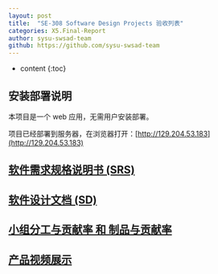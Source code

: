 ```yaml
---
layout: post
title:  "SE-308 Software Design Projects 验收列表"
categories: X5.Final-Report
author: sysu-swsad-team
github: https://github.com/sysu-swsad-team
---
```


* content
{:toc}

## 安装部署说明

本项目是一个 web 应用，无需用户安装部署。

项目已经部署到服务器，在浏览器打开：[http://129.204.53.183](http://129.204.53.183)

## [软件需求规格说明书 (SRS)](https://sysu-swsad-team.github.io/#6.%E9%9C%80%E6%B1%82%E8%A7%84%E6%A0%BC%E8%AF%B4%E6%98%8E%E4%B9%A6-ref)

## [软件设计文档 (SD)](https://sysu-swsad-team.github.io/#7.%E8%AE%BE%E8%AE%A1%E8%AF%B4%E6%98%8E%E4%B9%A6-ref)

## [小组分工与贡献率 和 制品与贡献率](https://sysu-swsad-team.github.io/x5.final-report/X5.00.%E5%B0%8F%E7%BB%84%E5%88%86%E5%B7%A5%E4%B8%8E%E8%B4%A1%E7%8C%AE%E7%8E%87%E8%AF%B4%E6%98%8E/)

## [产品视频展示](https://sysu-swsad-team.github.io/9.%E6%88%90%E5%93%81%E5%B1%95%E7%A4%BA/9.1%E4%BA%A7%E5%93%81%E8%A7%86%E9%A2%91%E5%B1%95%E7%A4%BA/)

